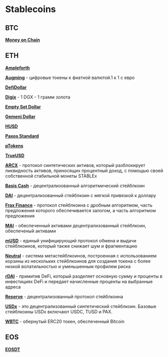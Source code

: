 # Stablecoins

## BTC

**[Money on Chain](https://moneyonchain.com/)**

## ETH

**[Ampleforth](https://www.ampleforth.org/)**

**[Augming](https://www.augmint.org/)** - цифровые токены к фиатной валютой.1 к 1 с евро

**[DefiDollar](https://app.dusd.finance/)**

**[Digix](https://digix.global/)** - 1 DGX - 1 грамм золота

**[Empty Set Dollar](https://www.emptyset.finance/#/)**

**[Gemeni Dollar](https://gemini.com/dollar/)**

**[HUSD](https://www.stcoins.com/)**

**[Paxos Standard](https://www.paxos.com/pax/)**

**[pTokens](https://ptokens.io/)**

**[TrueUSD](https://www.trusttoken.com/trueusd/)**

**[ARCX](https://arcx.money/)** - протокол синтетических активов, который разблокирует ликвидность активов, приносящих процентный доход, с помощью своей собственной стабильной монеты STABLEx

**[Basis Cash](https://app.basis.cash/)** - децентрализованный алгоритмический стейблкоин

**[DAI](https://makerdao.com/)** - децентрализованный стейблкоин с мягкой привязкой к доллару

**[Frax Finance](https://frax.finance/)** - протокол стейблкоина с дробным алгоритмом, часть предложения которого обеспечивается залогом, а часть алгоритмом предложения

**[MAI](https://app.mai.finance/)** - обеспеченный активами децентрализованный стейблкоин, обеспеченый активами

**[mUSD](https://mstable.org/)** - единый унифицирующий протокол обмена и выдачи стейблкоинов, который также снижает шум и фрагментацию

**[Neutral](https://neutralproject.com/)** - система метастейблкоинов, построенная с использованием корзины из нескольких стейблкоинов для создания токена с более низкой волатильностью и уменьшенным профилем риска

**[rDAI](https://rdai.money/)** - примитив DeFi, который разделяет основную сумму и проценты в инвестициях DeFi и передает начисленные проценты на выбранные адреса

**[Reserve](https://www.reserve.org/)** - децентрализованный протокол стейблкоина

**[USDx](https://dforce.network/)** - это децентрализованный синтетический стейблкоин. Базовые стейблкоины USDx включают USDC, TUSD и PAX.

**[WBTC](https://www.wbtc.network/)** - обернутый ЕRC20 токен, обеспеченный Bitcoin


## EOS

**[EOSDT](https://eosdt.com/)**

